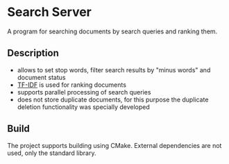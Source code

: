 # Search Server

A program for searching documents by search queries and ranking them.

## Description
* allows to set stop words, filter search results by "minus words" and document status
* [TF-IDF](https://en.wikipedia.org/wiki/Tf–idf) is used for ranking documents
* supports parallel processing of search queries
* does not store duplicate documents, for this purpose the duplicate deletion functionality was specially developed

## Build

The project supports building using CMake. External dependencies are not used, only the standard library.
